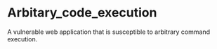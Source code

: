 # Arbitary_code_execution
A vulnerable web application that is susceptible to arbitrary command execution.

